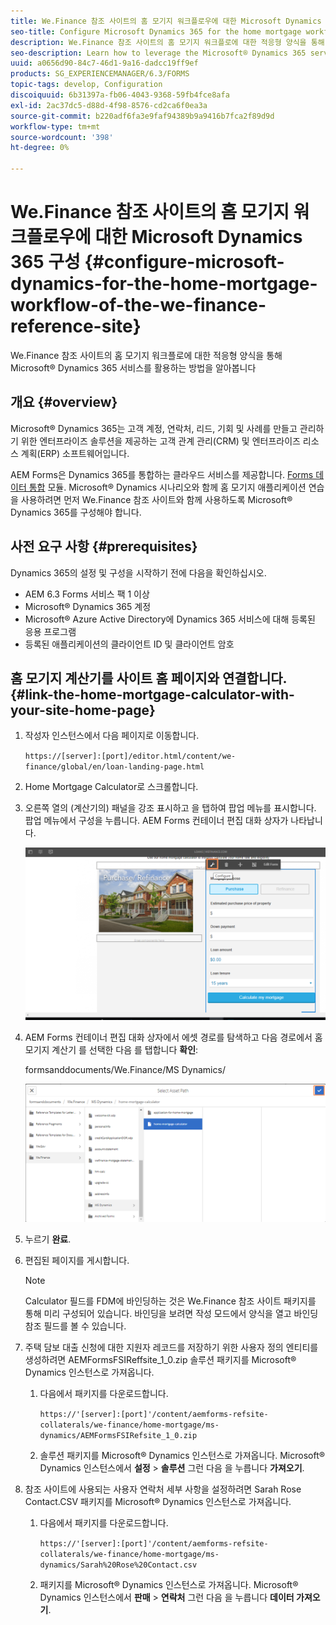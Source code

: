 ```yaml
---
title: We.Finance 참조 사이트의 홈 모기지 워크플로우에 대한 Microsoft Dynamics 365 구성
seo-title: Configure Microsoft Dynamics 365 for the home mortgage workflow of the We.Finance reference site
description: We.Finance 참조 사이트의 홈 모기지 워크플로에 대한 적응형 양식을 통해 Microsoft® Dynamics 365 서비스를 활용하는 방법을 알아봅니다
seo-description: Learn how to leverage the Microsoft® Dynamics 365 services through adaptive forms for the home mortgage workflow of the We.Finance Reference site
uuid: a0656d90-84c7-46d1-9a16-dadcc19ff9ef
products: SG_EXPERIENCEMANAGER/6.3/FORMS
topic-tags: develop, Configuration
discoiquuid: 6b31397a-fb06-4043-9368-59fb4fce8afa
exl-id: 2ac37dc5-d88d-4f98-8576-cd2ca6f0ea3a
source-git-commit: b220adf6fa3e9faf94389b9a9416b7fca2f89d9d
workflow-type: tm+mt
source-wordcount: '398'
ht-degree: 0%

---
```


# We.Finance 참조 사이트의 홈 모기지 워크플로우에 대한 Microsoft Dynamics 365 구성 {#configure-microsoft-dynamics-for-the-home-mortgage-workflow-of-the-we-finance-reference-site}

We.Finance 참조 사이트의 홈 모기지 워크플로에 대한 적응형 양식을 통해 Microsoft® Dynamics 365 서비스를 활용하는 방법을 알아봅니다

## 개요 {#overview}

Microsoft® Dynamics 365는 고객 계정, 연락처, 리드, 기회 및 사례를 만들고 관리하기 위한 엔터프라이즈 솔루션을 제공하는 고객 관계 관리(CRM) 및 엔터프라이즈 리소스 계획(ERP) 소프트웨어입니다.

AEM Forms은 Dynamics 365를 통합하는 클라우드 서비스를 제공합니다. [Forms 데이터 통합](/help/forms/using/data-integration.md) 모듈. Microsoft® Dynamics 시나리오와 함께 홈 모기지 애플리케이션 연습을 사용하려면 먼저 We.Finance 참조 사이트와 함께 사용하도록 Microsoft® Dynamics 365를 구성해야 합니다.

## 사전 요구 사항 {#prerequisites}

Dynamics 365의 설정 및 구성을 시작하기 전에 다음을 확인하십시오.

* AEM 6.3 Forms 서비스 팩 1 이상
* Microsoft® Dynamics 365 계정
* Microsoft® Azure Active Directory에 Dynamics 365 서비스에 대해 등록된 응용 프로그램
* 등록된 애플리케이션의 클라이언트 ID 및 클라이언트 암호

## 홈 모기지 계산기를 사이트 홈 페이지와 연결합니다. {#link-the-home-mortgage-calculator-with-your-site-home-page}

1. 작성자 인스턴스에서 다음 페이지로 이동합니다.

   `https://[server]:[port]/editor.html/content/we-finance/global/en/loan-landing-page.html`

1. Home Mortgage Calculator로 스크롤합니다.
1. 오른쪽 열의 (계산기의) 패널을 강조 표시하고 을 탭하여 팝업 메뉴를 표시합니다. 팝업 메뉴에서 구성을 누릅니다. AEM Forms 컨테이너 편집 대화 상자가 나타납니다.

   ![calculatorconfigurepanel](assets/calculatorconfigurepanel.png)

1. AEM Forms 컨테이너 편집 대화 상자에서 에셋 경로를 탐색하고 다음 경로에서 홈 모기지 계산기 를 선택한 다음 를 탭합니다 **확인**:

   formsanddocuments/We.Finance/MS Dynamics/

   ![selectassetpath](assets/selectassetpath.png)

1. 누르기 **완료**.
1. 편집된 페이지를 게시합니다.

   >[!NOTE]
   >
   >Calculator 필드를 FDM에 바인딩하는 것은 We.Finance 참조 사이트 패키지를 통해 미리 구성되어 있습니다. 바인딩을 보려면 작성 모드에서 양식을 열고 바인딩 참조 필드를 볼 수 있습니다.

1. 주택 담보 대출 신청에 대한 지원자 레코드를 저장하기 위한 사용자 정의 엔티티를 생성하려면 AEMFormsFSIReffsite_1_0.zip 솔루션 패키지를 Microsoft® Dynamics 인스턴스로 가져옵니다.

   1. 다음에서 패키지를 다운로드합니다.

      `https://'[server]:[port]'/content/aemforms-refsite-collaterals/we-finance/home-mortgage/ms-dynamics/AEMFormsFSIRefsite_1_0.zip`

   1. 솔루션 패키지를 Microsoft® Dynamics 인스턴스로 가져옵니다. Microsoft® Dynamics 인스턴스에서 **설정** > **솔루션** 그런 다음 을 누릅니다 **가져오기**.

1. 참조 사이트에 사용되는 사용자 연락처 세부 사항을 설정하려면 Sarah Rose Contact.CSV 패키지를 Microsoft® Dynamics 인스턴스로 가져옵니다.

   1. 다음에서 패키지를 다운로드합니다.

      `https://'[server]:[port]'/content/aemforms-refsite-collaterals/we-finance/home-mortgage/ms-dynamics/Sarah%20Rose%20Contact.csv`

   1. 패키지를 Microsoft® Dynamics 인스턴스로 가져옵니다. Microsoft® Dynamics 인스턴스에서 **판매** > **연락처** 그런 다음 을 누릅니다 **데이터 가져오기**.
